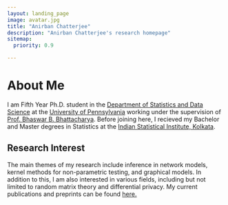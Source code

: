 ```yaml
---
layout: landing_page
image: avatar.jpg
title: "Anirban Chatterjee"
description: "Anirban Chatterjee's research homepage"
sitemap:
  priority: 0.9

---
```

# About Me

I am Fifth Year Ph.D. student in the [Department of Statistics and Data Science](https://statistics.wharton.upenn.edu/) at the [University of Pennsylvania](https://www.upenn.edu/) working under the supervision of [Prof. Bhaswar B. Bhattacharya](http://www-stat.wharton.upenn.edu/~bhaswar/). Before joining here, I recieved my Bachelor and Master degrees in Statistics at the [Indian Statistical Institute, Kolkata](https://www.isical.ac.in/).

## Research Interest

The main themes of my research include inference in network models, kernel methods for non-parametric testing, and graphical models. In addition to this, I am also interested in various fields, including but not limited to random matrix theory and differential privacy. My current publications and preprints can be found [here.](https://anirbanc96.github.io/main/research/)



                                     
